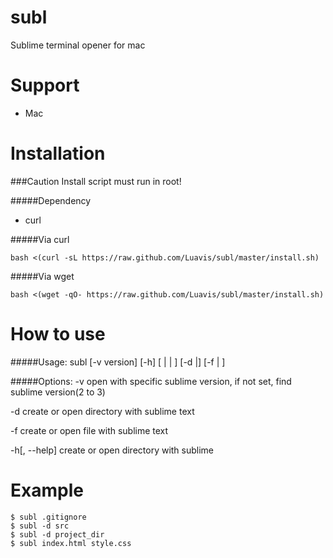 # subl
Sublime terminal opener for mac

Support
====

* Mac

Installation
====

###Caution
Install script must run in root!


#####Dependency
* curl

#####Via curl
```
bash <(curl -sL https://raw.github.com/Luavis/subl/master/install.sh)
```

#####Via wget
```
bash <(wget -qO- https://raw.github.com/Luavis/subl/master/install.sh)
```

How to use
====

#####Usage:
  subl [-v version] [-h] [<existed file> | <new file> | <existed dir>] [-d <existed dir>|<new dir name>] [-f <existed file> | <new file>]

#####Options:
  -v                      open with specific sublime version, if not set, find sublime version(2 to 3)
  
  -d                      create or open directory with sublime text
  
  -f                       create or open file with sublime text
  
  -h[, --help]         create or open directory with sublime

Example
====
```shell
$ subl .gitignore
$ subl -d src
$ subl -d project_dir
$ subl index.html style.css
```